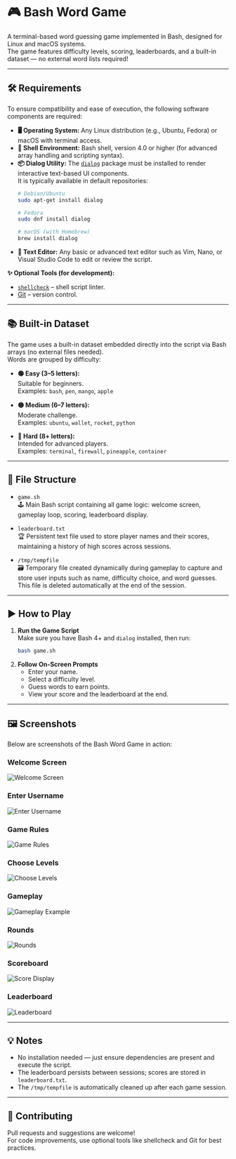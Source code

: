 # 🎮 Bash Word Game

A terminal-based word guessing game implemented in Bash, designed for Linux and macOS systems.  
The game features difficulty levels, scoring, leaderboards, and a built-in dataset — no external word lists required!

---

## 🛠️ Requirements

To ensure compatibility and ease of execution, the following software components are required:

- **🖥️ Operating System:** Any Linux distribution (e.g., Ubuntu, Fedora) or macOS with terminal access.
- **🐚 Shell Environment:** Bash shell, version 4.0 or higher (for advanced array handling and scripting syntax).
- **📦 Dialog Utility:** The [`dialog`](https://invisible-island.net/dialog/) package must be installed to render interactive text-based UI components.  
  It is typically available in default repositories:
  ```bash
  # Debian/Ubuntu
  sudo apt-get install dialog

  # Fedora
  sudo dnf install dialog

  # macOS (with Homebrew)
  brew install dialog
  ```
- **📝 Text Editor:** Any basic or advanced text editor such as Vim, Nano, or Visual Studio Code to edit or review the script.

**✨ Optional Tools (for development):**
- [`shellcheck`](https://www.shellcheck.net/) – shell script linter.
- [Git](https://git-scm.com/) – version control.

---

## 📚 Built-in Dataset

The game uses a built-in dataset embedded directly into the script via Bash arrays (no external files needed).  
Words are grouped by difficulty:

- **🟢 Easy (3–5 letters):**  
  Suitable for beginners.  
  Examples: `bash`, `pen`, `mango`, `apple`

- **🟡 Medium (6–7 letters):**  
  Moderate challenge.  
  Examples: `ubuntu`, `wallet`, `rocket`, `python`

- **🔴 Hard (8+ letters):**  
  Intended for advanced players.  
  Examples: `terminal`, `firewall`, `pineapple`, `container`

---

## 📂 File Structure

- `game.sh`  
  🕹️ Main Bash script containing all game logic: welcome screen, gameplay loop, scoring, leaderboard display.

- `leaderboard.txt`  
  🏆 Persistent text file used to store player names and their scores, maintaining a history of high scores across sessions.

- `/tmp/tempfile`  
  🗃️ Temporary file created dynamically during gameplay to capture and store user inputs such as name, difficulty choice, and word guesses.  
  This file is deleted automatically at the end of the session.

---

## ▶️ How to Play

1. **Run the Game Script**  
   Make sure you have Bash 4+ and `dialog` installed, then run:
   ```bash
   bash game.sh
   ```
2. **Follow On-Screen Prompts**  
   - Enter your name.
   - Select a difficulty level.
   - Guess words to earn points.
   - View your score and the leaderboard at the end.

---

## 🖼️ Screenshots

Below are screenshots of the Bash Word Game in action:

### Welcome Screen
![Welcome Screen](images/welcome-screen.png)

### Enter Username
![Enter Username]( images/username.png)

### Game Rules
![Game Rules]( images/rules.png)

### Choose Levels
![Choose Levels]( images/levels.png)

### Gameplay
![Gameplay Example]( images/game-play.png)

### Rounds
![Rounds]( images/rounds.png)

### Scoreboard
![Score Display]( images/score.png)

### Leaderboard
![Leaderboard]( images/leaderboard.png)

---

## 💡 Notes

- No installation needed — just ensure dependencies are present and execute the script.
- The leaderboard persists between sessions; scores are stored in `leaderboard.txt`.
- The `/tmp/tempfile` is automatically cleaned up after each game session.

---

## 🤝 Contributing

Pull requests and suggestions are welcome!  
For code improvements, use optional tools like shellcheck and Git for best practices.
